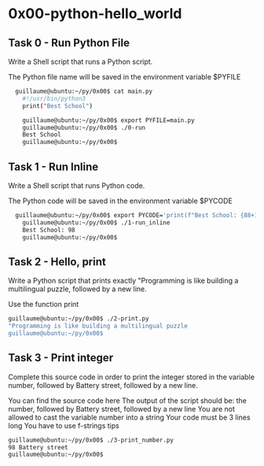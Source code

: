 # 0x00-python-hello_world

## Task 0 - Run Python File
Write a Shell script that runs a Python script.

The Python file name will be saved in the environment variable $PYFILE

```bash
  guillaume@ubuntu:~/py/0x00$ cat main.py 
	#!/usr/bin/python3
	print("Best School")

	guillaume@ubuntu:~/py/0x00$ export PYFILE=main.py
	guillaume@ubuntu:~/py/0x00$ ./0-run
	Best School
	guillaume@ubuntu:~/py/0x00$ 
```

## Task 1 - Run Inline
Write a Shell script that runs Python code.

The Python code will be saved in the environment variable $PYCODE

```bash
  guillaume@ubuntu:~/py/0x00$ export PYCODE='print(f"Best School: {88+10}")'
	guillaume@ubuntu:~/py/0x00$ ./1-run_inline 
	Best School: 98
	guillaume@ubuntu:~/py/0x00$
```

## Task 2 - Hello, print
Write a Python script that prints exactly "Programming is like building a multilingual puzzle, followed by a new line.

Use the function print

```bash
guillaume@ubuntu:~/py/0x00$ ./2-print.py 
"Programming is like building a multilingual puzzle
guillaume@ubuntu:~/py/0x00$
```

## Task 3 - Print integer
Complete this source code in order to print the integer stored in the variable number, followed by Battery street, followed by a new line.

You can find the source code here
The output of the script should be:
the number, followed by Battery street,
followed by a new line
You are not allowed to cast the variable number into a string
Your code must be 3 lines long
You have to use f-strings tips

```bash
guillaume@ubuntu:~/py/0x00$ ./3-print_number.py
98 Battery street
guillaume@ubuntu:~/py/0x00$ 
```
